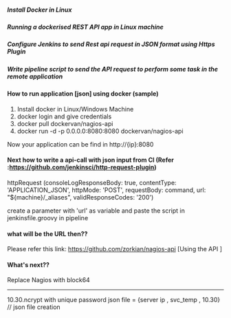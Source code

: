##### Install Docker in Linux
##### Running a dockerised REST API app in Linux machine
##### Configure Jenkins to send Rest api request in JSON format using Https Plugin 
##### Write pipeline script to send the API request to perform some task in the remote application

#### How to run application [json] using docker (sample)
1. Install docker in Linux/Windows Machine
2. docker login and give credentials
3. docker pull dockervan/nagios-api
4. docker run -d  -p 0.0.0.0:8080:8080 dockervan/nagios-api

Now your application can be find in http://{ip}:8080
#### Next how to write a api-call with json input from CI (Refer :https://github.com/jenkinsci/http-request-plugin)

httpRequest (consoleLogResponseBody: true,
      contentType: 'APPLICATION_JSON',
      httpMode: 'POST',
      requestBody: command,
      url: "${machine}/_aliases",
      validResponseCodes: '200')

create a parameter with 'url' as variable and paste the script in jenkinsfile.groovy in pipeline

#### what will be the URL then??
Please refer this link: https://github.com/zorkian/nagios-api [Using the API ]

#### What's next??
Replace Nagios with block64 



---
10.30.ncrypt with unique password
json file = {server ip , svc_temp , 10.30}  // json file creation
